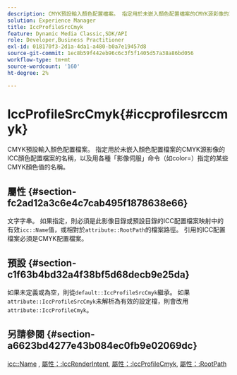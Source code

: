 ```yaml
---
description: CMYK預設輸入顏色配置檔案。 指定用於未嵌入顏色配置檔案的CMYK源影像的ICC顏色配置檔案的名稱，以及用各種「影像伺服」命令（如color=）指定的某些CMYK顏色值的名稱。
solution: Experience Manager
title: IccProfileSrcCmyk
feature: Dynamic Media Classic,SDK/API
role: Developer,Business Practitioner
exl-id: 018170f3-2d1a-4da1-a480-b0a7e19457d8
source-git-commit: 1ec8b59f442eb96c6c3f5f1405d57a38a86bd056
workflow-type: tm+mt
source-wordcount: '160'
ht-degree: 2%

---
```


# IccProfileSrcCmyk{#iccprofilesrccmyk}

CMYK預設輸入顏色配置檔案。 指定用於未嵌入顏色配置檔案的CMYK源影像的ICC顏色配置檔案的名稱，以及用各種「影像伺服」命令（如color=）指定的某些CMYK顏色值的名稱。

## 屬性 {#section-fc2ad12a3c6e4c7cab495f1878638e66}

文字字串。 如果指定，則必須是此影像目錄或預設目錄的ICC配置檔案映射中的有效`icc::Name`值，或相對於`attribute::RootPath`的檔案路徑。 引用的ICC配置檔案必須是CMYK配置檔案。

## 預設 {#section-c1f63b4bd32a4f38bf5d68decb9e25da}

如果未定義或為空，則從`default::IccProfileSrcCmyk`繼承。 如果`attribute::IccProfileSrcCmyk`未解析為有效的設定檔，則會改用`attribute::IccProfileCmyk`。

## 另請參閱 {#section-a6623bd4277e43b084ec0fb9e02069dc}

[icc::Name](../../../../../is-api/image-catalog/image-serving-api-ref/c-image-catalog-reference/c-icc-profile-map-reference/r-name-icc.md#reference-9e7d3c8e35434981a3dfac66b8946cbe) , [屬性：:IccRenderIntent](../../../../../is-api/image-catalog/image-serving-api-ref/c-image-catalog-reference/c-attributes-reference/r-iccrenderintent.md#reference-012f207f28bd4406a5368d23ed95a51f), [屬性：:IccProfileCmyk](../../../../../is-api/image-catalog/image-serving-api-ref/c-image-catalog-reference/c-attributes-reference/r-iccprofilecmyk.md#reference-db89f9dac33e447cadb359ec1ba27ee0), [屬性：:RootPath](../../../../../is-api/image-catalog/image-serving-api-ref/c-image-catalog-reference/c-attributes-reference/r-rootpath.md#reference-17d57e5967be403b8408fa7214017494)
